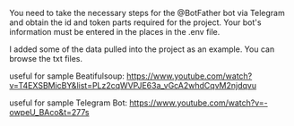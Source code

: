 You need to take the necessary steps for the @BotFather bot via Telegram and obtain the id and token parts required for the project. 
Your bot's information must be entered in the places in the .env file.

I added some of the data pulled into the project as an example.
You can browse the txt files.

useful for sample Beatifulsoup: https://www.youtube.com/watch?v=T4EXSBMicBY&list=PLz2cqWVPJE63a_vGcA2whdCqvM2njdqvu

useful for sample Telegram Bot: https://www.youtube.com/watch?v=-owpeU_BAco&t=277s
